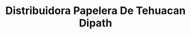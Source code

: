 ---
title: "Distribuidora Papelera De Tehuacan Dipath"
url: /salina-cruz/distribuidora-papelera-de-tehuacan-dipath/
shop: material de oficina
---